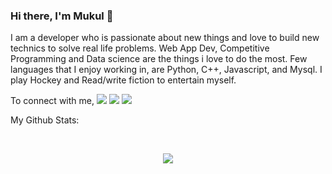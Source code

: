 ### Hi there, I'm Mukul 👋

I am a developer who is passionate about new things and love to build new technics to solve real life problems. Web App Dev, Competitive Programming and Data science are the things i love to do the most. Few languages that I enjoy working in, are Python, C++, Javascript, and  Mysql. I play Hockey and Read/write fiction to entertain myself.


To connect with me,
[<img src="https://img.shields.io/badge/linkedin-%230077B5.svg?&style=for-the-badge&logo=linkedin&logoColor=white" />](https://www.linkedin.com/in/mukul-dhiman-8184571a9/)  [<img src = "https://img.shields.io/badge/facebook-%231877F2.svg?&style=for-the-badge&logo=facebook&logoColor=white">](https://www.facebook.com/profile.php?id=100009839135031) [<img src ="https://img.shields.io/badge/CodeChef-pro-blue">](https://www.codechef.com/users/dhiman147) 

My Github Stats: 

<br>

<p align = "center">
  <img src = "https://github-readme-stats.vercel.app/api?username=Mukul-dhiman&count_private=true&show_icons=true&theme=radical&line_height=33">
</p>

